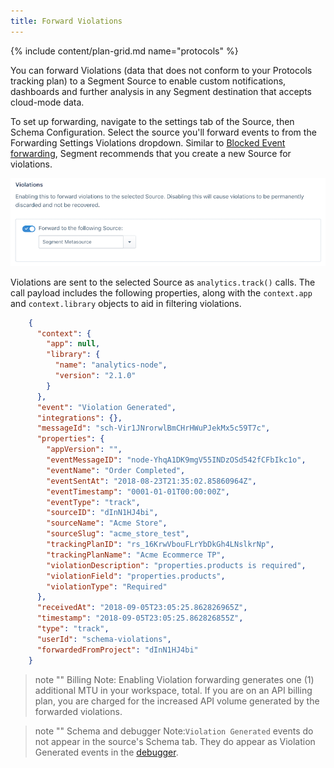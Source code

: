 ```yaml
---
title: Forward Violations
---
```


{% include content/plan-grid.md name="protocols" %}


You can forward Violations (data that does not conform to your Protocols tracking plan) to a Segment Source to enable custom notifications, dashboards and further analysis in any Segment destination that accepts cloud-mode data. 

To set up forwarding, navigate to the settings tab of the Source, then Schema Configuration. Select the source you'll forward events to from the Forwarding Settings Violations dropdown. Similar to [Blocked Event forwarding](/docs/protocols/enforce/forward-blocked-events/), Segment recommends that you create a new Source for violations.

![](../images/violation_forwarding.png)


Violations are sent to the selected Source as `analytics.track()` calls. The call payload includes the following properties, along with the `context.app` and `context.library` objects to aid in filtering violations.

```json
    {
      "context": {
        "app": null,
        "library": {
          "name": "analytics-node",
          "version": "2.1.0"
        }
      },
      "event": "Violation Generated",
      "integrations": {},
      "messageId": "sch-Vir1JNrorwlBmCHrHWuPJekMx5c59T7c",
      "properties": {
        "appVersion": "",
        "eventMessageID": "node-YhqA1DK9mgV55INDzOSd542fCFbIkc1o",
        "eventName": "Order Completed",
        "eventSentAt": "2018-08-23T21:35:02.85860964Z",
        "eventTimestamp": "0001-01-01T00:00:00Z",
        "eventType": "track",
        "sourceID": "dInN1HJ4bi",
        "sourceName": "Acme Store",
        "sourceSlug": "acme_store_test",
        "trackingPlanID": "rs_16KrwVbouFLrYbDkGh4LNslkrNp",
        "trackingPlanName": "Acme Ecommerce TP",
        "violationDescription": "properties.products is required",
        "violationField": "properties.products",
        "violationType": "Required"
      },
      "receivedAt": "2018-09-05T23:05:25.862826965Z",
      "timestamp": "2018-09-05T23:05:25.862826855Z",
      "type": "track",
      "userId": "schema-violations",
      "forwardedFromProject": "dInN1HJ4bi"
    }
```

> note ""
> Billing Note: Enabling Violation forwarding generates one (1) additional MTU in your workspace, total. If you are on an API billing plan, you are charged for the increased API volume generated by the forwarded violations.

> note ""
> Schema and debugger Note:`Violation Generated` events do not appear in the source's Schema tab. They do appear as Violation Generated events in the [debugger](/docs/connections/sources/debugger/).
